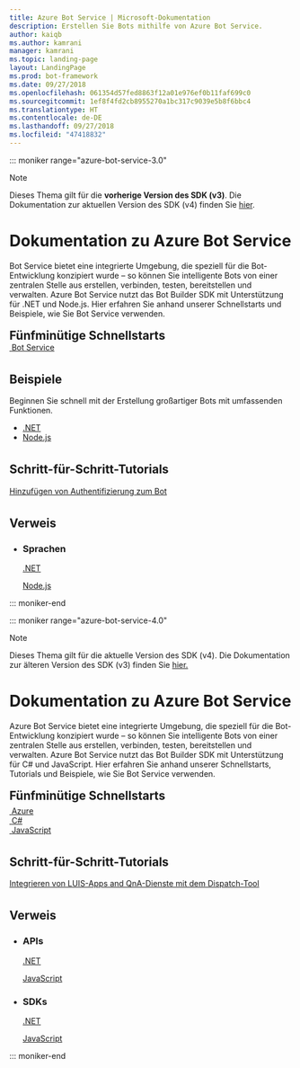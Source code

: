 ```yaml
---
title: Azure Bot Service | Microsoft-Dokumentation
description: Erstellen Sie Bots mithilfe von Azure Bot Service.
author: kaiqb
ms.author: kamrani
manager: kamrani
ms.topic: landing-page
layout: LandingPage
ms.prod: bot-framework
ms.date: 09/27/2018
ms.openlocfilehash: 061354d57fed8863f12a01e976ef0b11faf699c0
ms.sourcegitcommit: 1ef8f4fd2cb8955270a1bc317c9039e5b8f6bbc4
ms.translationtype: HT
ms.contentlocale: de-DE
ms.lasthandoff: 09/27/2018
ms.locfileid: "47418832"
---
```

::: moniker range="azure-bot-service-3.0"

> [!NOTE]
> Dieses Thema gilt für die **vorherige Version des SDK (v3)**. Die Dokumentation zur aktuellen Version des SDK (v4) finden Sie [hier](https://docs.microsoft.com/en-us/azure/bot-service/?view=azure-bot-service-4.0).

<div class="content">
    <h1>Dokumentation zu Azure Bot Service</h1>
    <div class="intro" style="min-width: 200px">
        <p>Bot Service bietet eine integrierte Umgebung, die speziell für die Bot-Entwicklung konzipiert wurde – so können Sie intelligente Bots von einer zentralen Stelle aus erstellen, verbinden, testen, bereitstellen und verwalten. Azure Bot Service nutzt das Bot Builder SDK mit Unterstützung für .NET und Node.js. Hier erfahren Sie anhand unserer Schnellstarts und Beispiele, wie Sie Bot Service verwenden.</p>
    </div>
<h2 style="margin-top: 18px; margin-bottom: 0px;">Fünfminütige Schnellstarts</h2>
<div class="ico48Case">
    <div class="ico48Link">
        <a href="/bot-framework/bot-service-quickstart">
            <img src="media/index/logo_bot.svg" alt="">
            <span>Bot Service</span>
        </a>
    </div>
</div>
 
<h2 style="margin-top: 36px">Beispiele</h2>
<p>Beginnen Sie schnell mit der Erstellung großartiger Bots mit umfassenden Funktionen.</p>
<ul>
    <li><a href="https://github.com/Microsoft/BotBuilder-Samples/tree/v3-sdk-samples/CSharp">.NET</a></li>
    <li><a href="https://github.com/Microsoft/BotBuilder-Samples/tree/v3-sdk-samples/Node">Node.js</a></li>
</ul>
<h2 style="margin-top: 36px">Schritt-für-Schritt-Tutorials</h2>
<p> <a href="/bot-framework/bot-builder-tutorial-authentication">Hinzufügen von Authentifizierung zum Bot</a> </p>
<h2 style="margin-top: 36px">Verweis</h2>
<ul class="panelContent cardsD">
    <li>
        <div class="cardSize">
            <div class="cardPadding">
                <div class="card">
                    <div class="cardText">
                        <h3>Sprachen</h3>
                        <p><a href="/dotnet/api/?view=botbuilder-3.12.2.4">.NET</a></p>
                        <p><a href="https://docs.botframework.com/en-us/node/builder/chat-reference/modules/_botbuilder_d_.html">Node.js</a></p>
                    </div>
                </div>
            </div>
        </div>
    </li>
</ul>
</div>


::: moniker-end

::: moniker range="azure-bot-service-4.0"

> [!NOTE] 
> Dieses Thema gilt für die aktuelle Version des SDK (v4). Die Dokumentation zur älteren Version des SDK (v3) finden Sie [hier.](https://docs.microsoft.com/en-us/azure/bot-service/?view=azure-bot-service-3.0)

<div class="content">
    <h1>Dokumentation zu Azure Bot Service</h1>
    <div class="intro" style="min-width: 200px">
        <p>Azure Bot Service bietet eine integrierte Umgebung, die speziell für die Bot-Entwicklung konzipiert wurde – so können Sie intelligente Bots von einer zentralen Stelle aus erstellen, verbinden, testen, bereitstellen und verwalten. Azure Bot Service nutzt das Bot Builder SDK mit Unterstützung für C# und JavaScript. Hier erfahren Sie anhand unserer Schnellstarts, Tutorials und Beispiele, wie Sie Bot Service verwenden.
</p>
</div>

<h2 style="margin-top: 18px; margin-bottom: 0px;">Fünfminütige Schnellstarts</h2>
<p style="margin-top: 6px; margin-bottom: 6px;"></p>
<div class="ico48Case">
    <div class="ico48Link">
        <a href="/bot-framework/bot-service-quickstart">
            <img src="v4sdk/media/logo_bot.svg" alt="">
            <span>Azure</span>
        </a>
    </div>
    <div class="ico48Link">
        <a href="/bot-framework/dotnet/bot-builder-dotnet-sdk-quickstart">
            <img src="v4sdk/media/logo_csharp.svg" alt="">
            <span>C&#35;</span>
        </a>
    </div>
    <div class="ico48Link">
        <a href="/bot-framework/javascript/bot-builder-javascript-quickstart">
            <img src="v4sdk/media/logo_js.svg" alt="">
            <span>JavaScript</span>
        </a>
    </div>
</div>

<h2 style="margin-top: 36px">Schritt-für-Schritt-Tutorials</h2>
<p><a href="/bot-framework/bot-builder-tutorial-dispatch">Integrieren von LUIS-Apps and QnA-Dienste mit dem Dispatch-Tool</a></p>

<h2 style="margin-top: 36px">Verweis</h2>
<ul class="panelContent cardsD">
    <li>
        <div class="cardSize">
            <div class="cardPadding">
                <div class="card">
                    <div class="cardText">
                        <h3>APIs</h3>
                        <p><a href="https://aka.ms/dotnetsdk4">.NET</a></p>
                        <p><a href="https://aka.ms/jssdk4">JavaScript</a></p>
                    </div>
                </div>
            </div>
        </div>
    </li>
    <li>
        <div class="cardSize">
            <div class="cardPadding">
                <div class="card">
                    <div class="cardText">
                        <h3>SDKs</h3>
                        <p><a href="https://github.com/Microsoft/botbuilder-dotnet">.NET</a></p>
                        <p><a href="https://github.com/Microsoft/botbuilder-js">JavaScript</a></p>
                    </div>
                </div>
            </div>
        </div>
    </li>
</ul>
</div>

::: moniker-end

